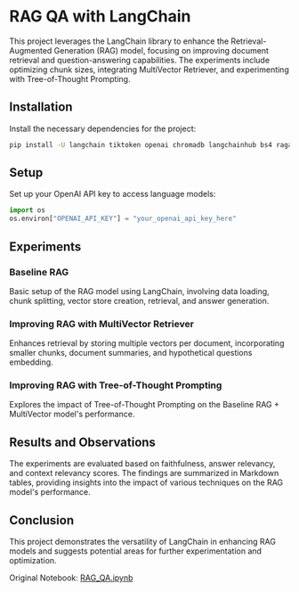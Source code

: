 # RAG QA with LangChain

This project leverages the LangChain library to enhance the Retrieval-Augmented Generation (RAG) model, focusing on improving document retrieval and question-answering capabilities. The experiments include optimizing chunk sizes, integrating MultiVector Retriever, and experimenting with Tree-of-Thought Prompting.

## Installation

Install the necessary dependencies for the project:

```bash
pip install -U langchain tiktoken openai chromadb langchainhub bs4 ragas
```

## Setup

Set up your OpenAI API key to access language models:

```python
import os
os.environ["OPENAI_API_KEY"] = "your_openai_api_key_here"
```

## Experiments

### Baseline RAG

Basic setup of the RAG model using LangChain, involving data loading, chunk splitting, vector store creation, retrieval, and answer generation.

### Improving RAG with MultiVector Retriever

Enhances retrieval by storing multiple vectors per document, incorporating smaller chunks, document summaries, and hypothetical questions embedding.

### Improving RAG with Tree-of-Thought Prompting

Explores the impact of Tree-of-Thought Prompting on the Baseline RAG + MultiVector model's performance.

## Results and Observations

The experiments are evaluated based on faithfulness, answer relevancy, and context relevancy scores. The findings are summarized in Markdown tables, providing insights into the impact of various techniques on the RAG model's performance.

## Conclusion

This project demonstrates the versatility of LangChain in enhancing RAG models and suggests potential areas for further experimentation and optimization.


Original Notebook: [RAG_QA.ipynb](https://colab.research.google.com/drive/1JAAMPOxjIXFcXe7YyuFjTX8kwZAWQtI1)


